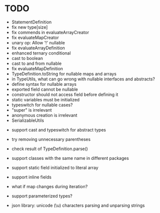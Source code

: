 # TODO

- StatementDefinition
- fix new type[size]
- fix commends in evaluateArrayCreator
- fix evaluateMapCreator
- unary op: Allow '!' nullable
- fix evaluateArrayDefinition
- enhanced ternary conditional
- cast to boolean
- cast to and from nullable
- fix evaluateMapDefinition
- TypeDefinition.toString for nullable maps and arrays
- in TypeUtils, what can go wrong with nullable interfaces and abstracts?
- define syntax for nullable arrays
- exported field cannot be nullable
- constructor should not access field before defining it
- static variables must be initialized
- typeswitch for nullable cases?
- "super" is irrelevant
- anonymous creation is irrelevant
- SerializableUtils

* support cast and typeswitch for abstract types

* try removing unnecessary parentheses

* check result of TypeDefinition.parse()

* support classes with the same name in different packages

* support static field initialized to literal array

* support inline fields

* what if map changes during iteration?

* support parameterized types?

* json library: unicode (\u) characters parsing and unparsing strings
